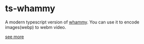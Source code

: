 # ts-whammy

A modern typescript version of [whammy](https://github.com/antimatter15/whammy). You can use it to encode images(webp) to webm video.

[see more](https://akimyou.github.io/ts-whammy/)